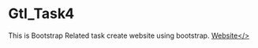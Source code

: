 # Gtl_Task4
This is Bootstrap Related task create website using bootstrap.
<a href=" https://mansi1416.github.io/Gtl_Task4/">Website</>
